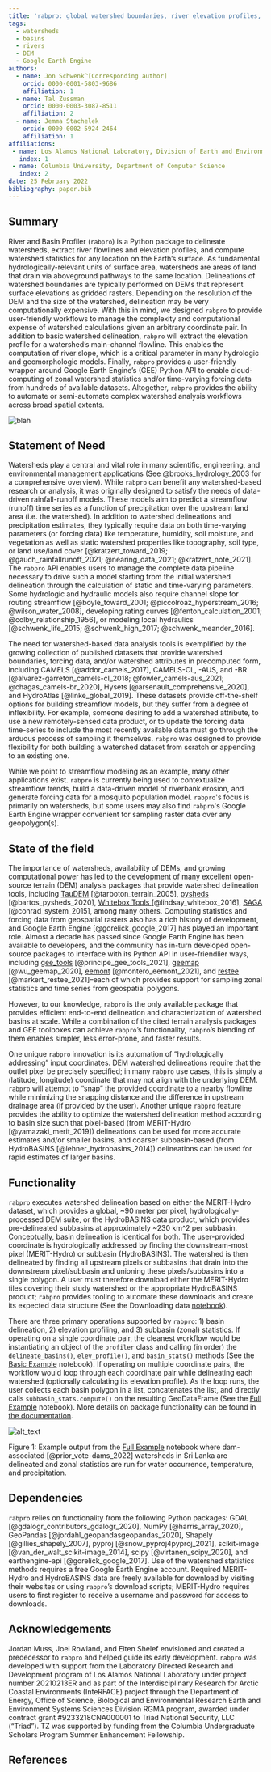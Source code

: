 ```yaml
---
title: 'rabpro: global watershed boundaries, river elevation profiles, and catchment statistics'
tags:
  - watersheds
  - basins
  - rivers
  - DEM
  - Google Earth Engine
authors:
  - name: Jon Schwenk^[Corresponding author]
    orcid: 0000-0001-5803-9686
    affiliation: 1
  - name: Tal Zussman
    orcid: 0000-0003-3087-8511
    affiliation: 2
  - name: Jemma Stachelek
    orcid: 0000-0002-5924-2464
    affiliation: 1
affiliations:
 - name: Los Alamos National Laboratory, Division of Earth and Environmental Sciences
   index: 1
 - name: Columbia University, Department of Computer Science
   index: 2
date: 25 February 2022
bibliography: paper.bib
---
```



## Summary

River and Basin Profiler (`rabpro`) is a Python package to delineate watersheds, extract river flowlines and elevation profiles, and compute watershed statistics for any location on the Earth’s surface. As fundamental hydrologically-relevant units of surface area, watersheds are areas of land that drain via aboveground pathways to the same location. Delineations of watershed boundaries are typically performed on DEMs that represent surface elevations as gridded rasters. Depending on the resolution of the DEM and the size of the watershed, delineation may be very computationally expensive. With this in mind, we designed `rabpro` to provide user-friendly workflows to manage the complexity and computational expense of watershed calculations given an arbitrary coordinate pair. In addition to basic watershed delineation, `rabpro` will extract the elevation profile for a watershed’s main-channel flowline. This enables the computation of river slope, which is a critical parameter in many hydrologic and geomorphologic models. Finally, `rabpro` provides a user-friendly wrapper around Google Earth Engine’s (GEE) Python API to enable cloud-computing of zonal watershed statistics and/or time-varying forcing data from hundreds of available datasets. Altogether, `rabpro` provides the ability to automate or semi-automate complex watershed analysis workflows across broad spatial extents.

![blah](./docs/paper_fig/figure_1.PNG)

## Statement of Need

Watersheds play a central and vital role in many scientific, engineering, and environmental management applications (See @brooks_hydrology_2003 for a comprehensive overview). While `rabpro` can benefit any watershed-based research or analysis, it was originally designed to satisfy the needs of data-driven rainfall-runoff models. These models aim to predict a streamflow (runoff) time series as a function of precipitation over the upstream land area (i.e. the watershed). In addition to watershed delineations and precipitation estimates, they typically require data on both time-varying parameters (or forcing data) like temperature, humidity, soil moisture, and vegetation as well as static watershed properties like topography, soil type, or land use/land cover [@kratzert_toward_2019; @gauch_rainfallrunoff_2021; @nearing_data_2021; @kratzert_note_2021]. The `rabpro` API enables users to manage the complete data pipeline necessary to drive such a model starting from the initial watershed delineation through the calculation of static and time-varying parameters. Some hydrologic and hydraulic models also require channel slope for routing streamflow [@boyle_toward_2001; @piccolroaz_hyperstream_2016; @wilson_water_2008], developing rating curves [@fenton_calculation_2001; @colby_relationship_1956], or modeling local hydraulics [@schwenk_life_2015; @schwenk_high_2017; @schwenk_meander_2016]. 

The need for watershed-based data analysis tools is exemplified by the growing collection of published datasets that provide watershed boundaries, forcing data, and/or watershed attributes in precomputed form, including CAMELS [@addor_camels_2017], CAMELS-CL, -AUS, and -BR [@alvarez-garreton_camels-cl_2018; @fowler_camels-aus_2021; @chagas_camels-br_2020], Hysets [@arsenault_comprehensive_2020], and HydroAtlas [@linke_global_2019]. These datasets provide off-the-shelf options for building streamflow models, but they suffer from a degree of inflexibility. For example, someone desiring to add a watershed attribute, to use a new remotely-sensed data product, or to update the forcing data time-series to include the most recently available data must go through the arduous process of sampling it themselves. `rabpro` was designed to provide flexibility for both building a watershed dataset from scratch or appending to an existing one.

While we point to streamflow modeling as an example, many other applications exist. `rabpro` is currently being used to contextualize streamflow trends, build a data-driven model of riverbank erosion, and generate forcing data for a mosquito population model. `rabpro`'s focus is primarily on watersheds, but some users may also find `rabpro`'s Google Earth Engine wrapper convenient for sampling raster data over any geopolygon(s).


## State of the field

The importance of watersheds, availability of DEMs, and growing computational power has led to the development of many excellent open-source terrain (DEM) analysis packages that provide watershed delineation tools, including [TauDEM](https://hydrology.usu.edu/taudem/taudem5/) [@tarboton_terrain_2005], [pysheds](https://github.com/mdbartos/pysheds) [@bartos_pysheds_2020], [Whitebox Tools ](https://github.com/jblindsay/whitebox-tools)[@lindsay_whitebox_2016], [SAGA](https://sagatutorials.wordpress.com/terrain-analysis/) [@conrad_system_2015], among many others. Computing statistics and forcing data from geospatial rasters also has a rich history of development, and Google Earth Engine [@gorelick_google_2017] has played an important role. Almost a decade has passed since Google Earth Engine has been available to developers, and the community has in-turn developed open-source packages to interface with its Python API in user-friendlier ways, including [gee_tools](https://github.com/gee-community/gee_tools) [@principe_gee_tools_2021], [geemap](https://geemap.org/) [@wu_geemap_2020], [eemont](https://github.com/davemlz/eemont) [@montero_eemont_2021], and [restee](https://github.com/KMarkert/restee) [@markert_restee_2021]–each of which provides support for sampling zonal statistics and time series from geospatial polygons.

However, to our knowledge, `rabpro` is the only available package that provides efficient end-to-end delineation and characterization of watershed basins at scale. While a combination of the cited terrain analysis packages and GEE toolboxes can achieve `rabpro`’s functionality, `rabpro`’s blending of them enables simpler, less error-prone, and faster results. 

One unique `rabpro` innovation is its automation of “hydrologically addressing” input coordinates. DEM watershed delineations require that the outlet pixel be precisely specified; in many `rabpro` use cases, this is simply a (latitude, longitude) coordinate that may not align with the underlying DEM. `rabpro` will attempt to “snap” the provided coordinate to a nearby flowline while minimizing the snapping distance and the difference in upstream drainage area (if provided by the user). Another unique `rabpro` feature provides the ability to optimize the watershed delineation method according to basin size such that pixel-based (from MERIT-Hydro [@yamazaki_merit_2019]) delineations can be used for more accurate estimates and/or smaller basins, and coarser subbasin-based (from HydroBASINS [@lehner_hydrobasins_2014]) delineations can be used for rapid estimates of larger basins. 


## Functionality

`rabpro` executes watershed delineation based on either the MERIT-Hydro dataset, which provides a global, ~90 meter per pixel, hydrologically-processed DEM suite, or the HydroBASINS data product, which provides pre-delineated subbasins at approximately ~230 km^2 per subbasin. Conceptually, basin delineation is identical for both. The user-provided coordinate is hydrologically addressed by finding the downstream-most pixel (MERIT-Hydro) or subbasin (HydroBASINS). The watershed is then delineated by finding all upstream pixels or subbasins that drain into the downstream pixel/subbasin and unioning these pixels/subbasins into a single polygon. A user must therefore download either the MERIT-Hydro tiles covering their study watershed or the appropriate HydroBASINS product; `rabpro` provides tooling to automate these downloads and create its expected data structure (See the Downloading data [notebook](https://github.com/VeinsOfTheEarth/rabpro/blob/main/docs/source/examples/notebooks/downloading_data.ipynb)).

There are three primary operations supported by `rabpro`: 1) basin delineation, 2) elevation profiling, and 3) subbasin (zonal) statistics. If operating on a single coordinate pair, the cleanest workflow would be instantiating an object of the `profiler` class and calling (in order) the `delineate_basins()`, `elev_profile()`, and `basin_stats()` methods (See the [Basic Example](https://veinsoftheearth.github.io/rabpro/examples/notebooks/basic_example.html) notebook). If operating on multiple coordinate pairs, the workflow would loop through each coordinate pair while delineating each watershed (optionally calculating its elevation profile). As the loop runs, the user collects each basin polygon in a list, concatenates the list, and directly calls  `subbasin_stats.compute()` on the resulting GeoDataFrame (See the [Full Example](https://veinsoftheearth.github.io/rabpro/examples/notebooks/full_example.html) notebook). More details on package functionality can be found in [the documentation](https://VeinsOfTheEarth.github.io/rabpro/).


![alt_text](./images/image1.png "image_tooltip")


Figure 1: Example output from the [Full Example](https://veinsoftheearth.github.io/rabpro/examples/notebooks/full_example.html) notebook where dam-associated [@prior_vote-dams_2022] watersheds in Sri Lanka are delineated and zonal statistics are run for water occurrence, temperature, and precipitation.


## Dependencies

`rabpro` relies on functionality from the following Python packages: GDAL [@gdalogr_contributors_gdalogr_2020], NumPy [@harris_array_2020], GeoPandas [@jordahl_geopandasgeopandas_2020], Shapely [@gillies_shapely_2007], pyproj [@snow_pyproj4pyproj_2021], scikit-image [@van_der_walt_scikit-image_2014], scipy [@virtanen_scipy_2020], and earthengine-api [@gorelick_google_2017]. Use of the watershed statistics methods requires a free Google Earth Engine account. Required MERIT-Hydro and HydroBASINS data are freely available for download by visiting their websites or using `rabpro`’s download scripts; MERIT-Hydro requires users to first register to receive a username and password for access to downloads.


## Acknowledgements

Jordan Muss, Joel Rowland, and Eiten Shelef envisioned and created a predecessor to `rabpro` and helped guide its early development. `rabpro` was developed with support from the Laboratory Directed Research and Development program of Los Alamos National Laboratory under project number 20210213ER and as part of the Interdisciplinary Research for Arctic Coastal Environments (InteRFACE) project through the Department of Energy, Office of Science, Biological and Environmental Research Earth and Environment Systems Sciences Division RGMA program, awarded under contract grant #9233218CNA000001 to Triad National Security, LLC (“Triad”). TZ was supported by funding from the Columbia Undergraduate Scholars Program Summer Enhancement Fellowship.


## References
